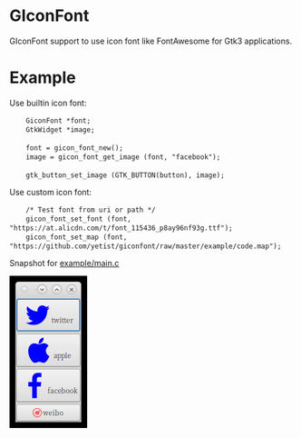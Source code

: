 # GIconFont

GIconFont support to use icon font like FontAwesome for Gtk3 applications.

# Example


Use builtin icon font:

```
    GiconFont *font;
    GtkWidget *image;

    font = gicon_font_new();
    image = gicon_font_get_image (font, "facebook");

    gtk_button_set_image (GTK_BUTTON(button), image);
```

Use custom icon font:

```
    /* Test font from uri or path */
    gicon_font_set_font (font, "https://at.alicdn.com/t/font_115436_p8ay96nf93g.ttf");
    gicon_font_set_map (font, "https://github.com/yetist/giconfont/raw/master/example/code.map");
```

Snapshot for [example/main.c](./example/main.c)

![](./example/snapshot.png)
